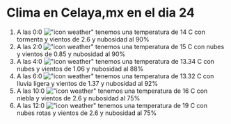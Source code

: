 # Clima en Celaya,mx en el dia 24

1. A las 0:0 !["icon weather"](http://openweathermap.org/img/w/11n.png) tenemos una temperatura de 14 C con tormenta y  vientos de 2.6 y nubosidad al 90%
1. A las 2:0 !["icon weather"](http://openweathermap.org/img/w/04n.png) tenemos una temperatura de 15 C con nubes y  vientos de 0.85 y nubosidad al 90%
1. A las 4:0 !["icon weather"](http://openweathermap.org/img/w/04n.png) tenemos una temperatura de 13.34 C con nubes y  vientos de 1.06 y nubosidad al 88%
1. A las 6:0 !["icon weather"](http://openweathermap.org/img/w/10n.png) tenemos una temperatura de 13.32 C con lluvia ligera y  vientos de 1.37 y nubosidad al 92%
1. A las 10:0 !["icon weather"](http://openweathermap.org/img/w/50d.png) tenemos una temperatura de 16 C con niebla y  vientos de 2.6 y nubosidad al 75%
1. A las 12:0 !["icon weather"](http://openweathermap.org/img/w/04d.png) tenemos una temperatura de 19 C con nubes rotas y  vientos de 2.6 y nubosidad al 75%
